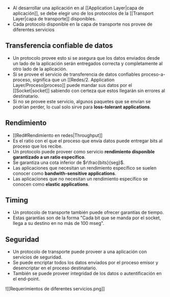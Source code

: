 - Al desarrollar una aplicación en al [[Application Layer|capa de aplicación]], se debe elegir uno de los protocolos de la [[Transport Layer|capa de transporte]] disponibles.
- Cada protocolo disponible en la capa de transporte nos provee de diferentes servicios

## Transferencia confiable de datos

- Un protocolo provee esto si se asegura que los datos enviados desde un lado de la aplicación serán entregados correcta y completamente al otro lado de la aplicación.
- Si se provee el servicio de transferencia de datos confiables proceso-a-proceso, significa que un [[Redes/2. Application Layer/Proceso|proceso]] puede mandar sus datos por el [[Socket|socket]] sabiendo con certeza que estos llegarán sin errores al destinatario.
- Si no se provee este servicio, algunos paquetes que se envían se podrían perder, lo cual solo sirve para **loss-tolerant applications**.

## Rendimiento

- [[Red#Rendimiento en redes|Throughput]]
- Es el ratio con el que el proceso que envía datos puede entregar bits al proceso que los recibe.
- Un protocolo puede proveer como servicio **rendimiento disponible garantizado a un ratio específico**.
- Se garantiza una cota inferior de $r\frac{bits}{seg}$.
- Las aplicaciones que necesitan un rendimiento específico se suelen conocer como **bandwith-sensitive applications**.
- Las aplicaciones que no necesitan un rendimiento específico se conocen como **elastic applications**.

## Timing

- Un protocolo de transporte también puede ofrecer garantías de tiempo.
- Estas garantías son de la forma "Cada bit que se manda por el socket, llega a su destino en no más de 100 mseg".

## Seguridad

- Un protocolo de transporte puede proveer a una aplicación con servicios de seguridad.
- Se puede encriptar todos los datos enviados por el proceso emisor y desencriptar en el proceso destinatario.
- También se puede proveer integridad de los datos o autentificación en el end-point.

![[Requerimientos de diferentes servicios.png]]
